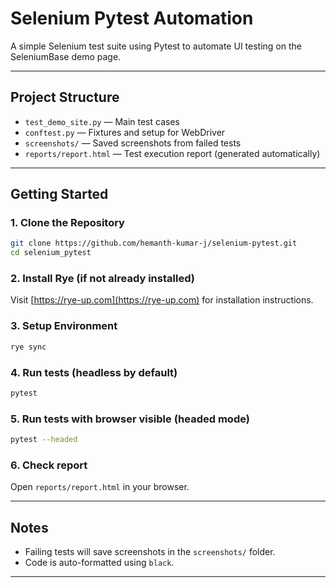 # Selenium Pytest Automation

A simple Selenium test suite using Pytest to automate UI testing on the SeleniumBase demo page.

---

## Project Structure

- `test_demo_site.py` — Main test cases
- `conftest.py` — Fixtures and setup for WebDriver
- `screenshots/` — Saved screenshots from failed tests
- `reports/report.html` — Test execution report (generated automatically)

---

## Getting Started

### 1. Clone the Repository
```bash
git clone https://github.com/hemanth-kumar-j/selenium-pytest.git
cd selenium_pytest
```

### 2. Install Rye (if not already installed)
Visit [https://rye-up.com](https://rye-up.com) for installation instructions.

### 3. Setup Environment
```bash
rye sync
```

### 4. Run tests (headless by default)
```bash
pytest
```

### 5. Run tests with browser visible (headed mode)
```bash
pytest --headed
```

### 6. Check report
Open `reports/report.html` in your browser.

---

## Notes

- Failing tests will save screenshots in the `screenshots/` folder.
- Code is auto-formatted using `black`.

---
